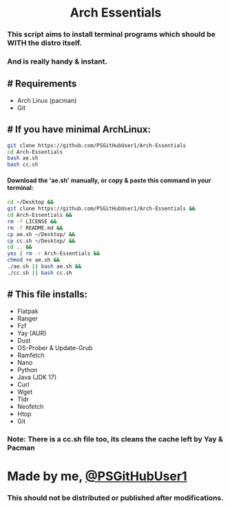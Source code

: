 <h1 align="center">
 Arch Essentials
</h1>

### This script aims to install terminal programs which should be WITH the distro itself.
### And is really handy & instant.
 

<h2 align="left">
  # Requirements 
</h2>

 - Arch Linux (pacman)
 - Git

<h2 align="left"> # If you have minimal ArchLinux:</h2>

```sh
git clone https://github.com/PSGitHubUser1/Arch-Essentials 
cd Arch-Essentials
bash ae.sh
bash cc.sh
```
 
<h4 align="left">  Download the 'ae.sh' manually, or copy & paste this command in your terminal: </h4>

```sh
cd ~/Desktop &&
git clone https://github.com/PSGitHubUser1/Arch-Essentials &&
cd Arch-Essentials &&
rm -f LICENSE &&
rm -f README.md &&
cp ae.sh ~/Desktop/ &&
cp cc.sh ~/Desktop/ &&
cd .. &&
yes | rm -r Arch-Essentials &&
chmod +x ae.sh && 
./ae.sh || bash ae.sh &&
./cc.sh || bash cc.sh
```
<h2 align="left">  # This file installs: </h2>

 - Flatpak
 - Ranger
 - Fzf
 - Yay (AUR)
 - Dust
 - OS-Prober & Update-Grub
 - Ramfetch
 - Nano
 - Python
 - Java (JDK 17)
 - Curl
 - Wget
 - Tldr
 - Neofetch
 - Htop
 - Git

### Note: There is a cc.sh file too, its cleans the cache left by Yay & Pacman

# Made by me, [@PSGitHubUser1](https://github.com/PSGitHubUser1)
### This should not be distributed or published after modifications.
